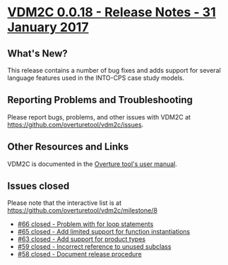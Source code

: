 
# [VDM2C 0.0.18 - Release Notes - 31 January 2017](https://github.com/overturetool/vdm2c/milestone/8)

## What's New?

This release contains a number of bug fixes and adds support for several language features used in the INTO-CPS case study models.

## Reporting Problems and Troubleshooting

Please report bugs, problems, and other issues with VDM2C at <https://github.com/overturetool/vdm2c/issues>.

## Other Resources and Links

VDM2C is documented in the [Overture tool's user manual](http://overturetool.org/documentation/manuals.html).


## Issues closed

Please note that the interactive list is at <https://github.com/overturetool/vdm2c/milestone/8>
* [#66 closed - Problem with for loop statements](https://github.com/overturetool/vdm2c/issues/66)
* [#65 closed - Add limited support for function instantiations](https://github.com/overturetool/vdm2c/issues/65)
* [#63 closed - Add support for product types](https://github.com/overturetool/vdm2c/issues/63)
* [#59 closed - Incorrect reference to unused subclass](https://github.com/overturetool/vdm2c/issues/59)
* [#58 closed - Document release procedure](https://github.com/overturetool/vdm2c/issues/58)
